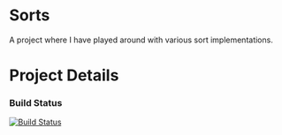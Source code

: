 # Sorts

A project where I have played around with various sort implementations.

# Project Details

### Build Status
[![Build Status](https://travis-ci.org/danielvaughan/quicksort.svg)](https://travis-ci.org/danielvaughan/quicksort/builds)
